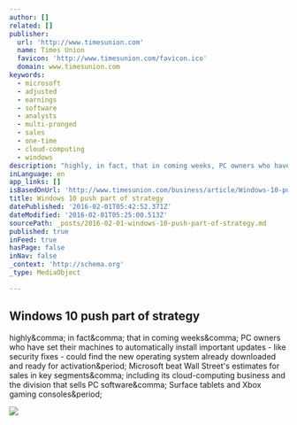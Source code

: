 ```yaml
---
author: []
related: []
publisher:
  url: 'http://www.timesunion.com'
  name: Times Union
  favicon: 'http://www.timesunion.com/favicon.ico'
  domain: www.timesunion.com
keywords:
  - microsoft
  - adjusted
  - earnings
  - software
  - analysts
  - multi-pronged
  - sales
  - one-time
  - cloud-computing
  - windows
description: "highly, in fact, that in coming weeks, PC owners who have set their machines to automatically install important updates - like security fixes - could find the new operating system already downloaded and ready for activation. Microsoft beat Wall Street's estimates for sales in key segments, including its cloud-computing business and the division that sells PC software, Surface tablets and Xbox gaming consoles."
inLanguage: en
app_links: []
isBasedOnUrl: 'http://www.timesunion.com/business/article/Windows-10-push-part-of-strategy-6791298.php'
title: Windows 10 push part of strategy
datePublished: '2016-02-01T05:42:52.371Z'
dateModified: '2016-02-01T05:25:00.513Z'
sourcePath: _posts/2016-02-01-windows-10-push-part-of-strategy.md
published: true
inFeed: true
hasPage: false
inNav: false
_context: 'http://schema.org'
_type: MediaObject

---
```

<article style=""><h1>Windows 10 push part of strategy</h1><p>highly&amp;comma; in fact&amp;comma; that in coming weeks&amp;comma; PC owners who have set their machines to automatically install important updates - like security fixes - could find the new operating system already downloaded and ready for activation&amp;period; Microsoft beat Wall Street's estimates for sales in key segments&amp;comma; including its cloud-computing business and the division that sells PC software&amp;comma; Surface tablets and Xbox gaming consoles&amp;period;</p><img src="http://ww4.hdnux.com/photos/43/43/01/9318483/3/rawImage.jpg" /></article>
